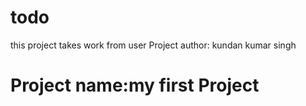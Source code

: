 # todo
this project takes work from user 
Project author: kundan kumar singh<br/>
<h1>Project name:my first Project</h1>
